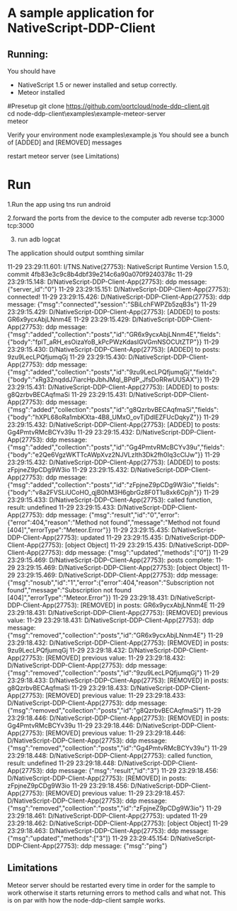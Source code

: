 # A sample application for NativeScript-DDP-Client

## Running:
You should have
* NativeScript 1.5 or newer installed and setup correctly.
* Meteor installed 

#Presetup
git clone https://github.com/oortcloud/node-ddp-client.git  
cd node-ddp-client\examples\example-meteor-server  
meteor  

Verify your environment
node examples\example.js
You should see a bunch of [ADDED] and [REMOVED] messages

restart meteor server (see Limitations)

# Run

1.Run the app using 
tns run android

2.forward the ports from the device to the computer
adb reverse tcp:3000 tcp:3000 

3. run 
adb logcat

The application should output somthing similar

11-29 23:29:11.601: I/TNS.Native(27753): NativeScript Runtime Version 1.5.0, commit 4fb83e3c9c8b4dbf39e214c6a90a070f9240378c
11-29 23:29:15.148: D/NativeScript-DDP-Client-App(27753):  ddp message: {"server_id":"0"}
11-29 23:29:15.151: D/NativeScript-DDP-Client-App(27753):  connected!
11-29 23:29:15.426: D/NativeScript-DDP-Client-App(27753):  ddp message: {"msg":"connected","session":"SBiLchFWPZb5zqB3s"}
11-29 23:29:15.429: D/NativeScript-DDP-Client-App(27753):  [ADDED] to posts:  GR6x9ycxAbjLNnm4E
11-29 23:29:15.429: D/NativeScript-DDP-Client-App(27753):  ddp message: {"msg":"added","collection":"posts","id":"GR6x9ycxAbjLNnm4E","fields":{"body":"fplT_aRH_esOizaYoB_kPcPWzKdasIGVGmNSOCUtZTP"}}
11-29 23:29:15.430: D/NativeScript-DDP-Client-App(27753):  [ADDED] to posts:  9zu9LecLPQfjumqGj
11-29 23:29:15.430: D/NativeScript-DDP-Client-App(27753):  ddp message: {"msg":"added","collection":"posts","id":"9zu9LecLPQfjumqGj","fields":{"body":"xRg32nqddJ7iarcHpJbhJMqI_BPdP_JfsDoRRwUUSAX"}}
11-29 23:29:15.431: D/NativeScript-DDP-Client-App(27753):  [ADDED] to posts:  g8QzrbvBECAqfmaSi
11-29 23:29:15.431: D/NativeScript-DDP-Client-App(27753):  ddp message: {"msg":"added","collection":"posts","id":"g8QzrbvBECAqfmaSi","fields":{"body":"hXPL68oRa1mbKXta-4B8_UMxO_ovTjDdlEZFUcDqkyZ"}}
11-29 23:29:15.432: D/NativeScript-DDP-Client-App(27753):  [ADDED] to posts:  Gg4PmtvRMcBCYv39u
11-29 23:29:15.432: D/NativeScript-DDP-Client-App(27753):  ddp message: {"msg":"added","collection":"posts","id":"Gg4PmtvRMcBCYv39u","fields":{"body":"e2Qe6VgzWKTTcAWpXvz2NJVLzlth3Dk2fh0Iq3cClJw"}}
11-29 23:29:15.432: D/NativeScript-DDP-Client-App(27753):  [ADDED] to posts:  zFpjneZ9pCDg9W3io
11-29 23:29:15.432: D/NativeScript-DDP-Client-App(27753):  ddp message: {"msg":"added","collection":"posts","id":"zFpjneZ9pCDg9W3io","fields":{"body":"v8a2FVSLiUCoHO_qjB0hM3H6gbrGz8F0T1u8xk6Cpjh"}}
11-29 23:29:15.433: D/NativeScript-DDP-Client-App(27753):  called function, result: undefined
11-29 23:29:15.433: D/NativeScript-DDP-Client-App(27753):  ddp message: {"msg":"result","id":"0","error":{"error":404,"reason":"Method not found","message":"Method not found [404]","errorType":"Meteor.Error"}}
11-29 23:29:15.435: D/NativeScript-DDP-Client-App(27753):  updated
11-29 23:29:15.435: D/NativeScript-DDP-Client-App(27753):  [object Object]
11-29 23:29:15.435: D/NativeScript-DDP-Client-App(27753):  ddp message: {"msg":"updated","methods":["0"]}
11-29 23:29:15.469: D/NativeScript-DDP-Client-App(27753):  posts complete:
11-29 23:29:15.469: D/NativeScript-DDP-Client-App(27753):  [object Object]
11-29 23:29:15.469: D/NativeScript-DDP-Client-App(27753):  ddp message: {"msg":"nosub","id":"1","error":{"error":404,"reason":"Subscription not found","message":"Subscription not found [404]","errorType":"Meteor.Error"}}
11-29 23:29:18.431: D/NativeScript-DDP-Client-App(27753):  [REMOVED] in posts:  GR6x9ycxAbjLNnm4E
11-29 23:29:18.431: D/NativeScript-DDP-Client-App(27753):  [REMOVED] previous value: 
11-29 23:29:18.431: D/NativeScript-DDP-Client-App(27753):  ddp message: {"msg":"removed","collection":"posts","id":"GR6x9ycxAbjLNnm4E"}
11-29 23:29:18.432: D/NativeScript-DDP-Client-App(27753):  [REMOVED] in posts:  9zu9LecLPQfjumqGj
11-29 23:29:18.432: D/NativeScript-DDP-Client-App(27753):  [REMOVED] previous value: 
11-29 23:29:18.432: D/NativeScript-DDP-Client-App(27753):  ddp message: {"msg":"removed","collection":"posts","id":"9zu9LecLPQfjumqGj"}
11-29 23:29:18.433: D/NativeScript-DDP-Client-App(27753):  [REMOVED] in posts:  g8QzrbvBECAqfmaSi
11-29 23:29:18.433: D/NativeScript-DDP-Client-App(27753):  [REMOVED] previous value: 
11-29 23:29:18.433: D/NativeScript-DDP-Client-App(27753):  ddp message: {"msg":"removed","collection":"posts","id":"g8QzrbvBECAqfmaSi"}
11-29 23:29:18.446: D/NativeScript-DDP-Client-App(27753):  [REMOVED] in posts:  Gg4PmtvRMcBCYv39u
11-29 23:29:18.446: D/NativeScript-DDP-Client-App(27753):  [REMOVED] previous value: 
11-29 23:29:18.446: D/NativeScript-DDP-Client-App(27753):  ddp message: {"msg":"removed","collection":"posts","id":"Gg4PmtvRMcBCYv39u"}
11-29 23:29:18.448: D/NativeScript-DDP-Client-App(27753):  called function, result: undefined
11-29 23:29:18.448: D/NativeScript-DDP-Client-App(27753):  ddp message: {"msg":"result","id":"3"}
11-29 23:29:18.456: D/NativeScript-DDP-Client-App(27753):  [REMOVED] in posts:  zFpjneZ9pCDg9W3io
11-29 23:29:18.456: D/NativeScript-DDP-Client-App(27753):  [REMOVED] previous value: 
11-29 23:29:18.457: D/NativeScript-DDP-Client-App(27753):  ddp message: {"msg":"removed","collection":"posts","id":"zFpjneZ9pCDg9W3io"}
11-29 23:29:18.461: D/NativeScript-DDP-Client-App(27753):  updated
11-29 23:29:18.462: D/NativeScript-DDP-Client-App(27753):  [object Object]
11-29 23:29:18.463: D/NativeScript-DDP-Client-App(27753):  ddp message: {"msg":"updated","methods":["3"]}
11-29 23:29:45.154: D/NativeScript-DDP-Client-App(27753):  ddp message: {"msg":"ping"}


## Limitations
Meteor server should be restarted every time in order for the sample to work otherwise it starts returning errors to method calls and what not. This is on par with how the node-ddp-client sample works.
